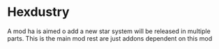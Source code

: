 # Hexdustry
A mod ha is aimed o add a new star system will be released in multiple parts. This is the main mod rest are just addons dependent on this mod
